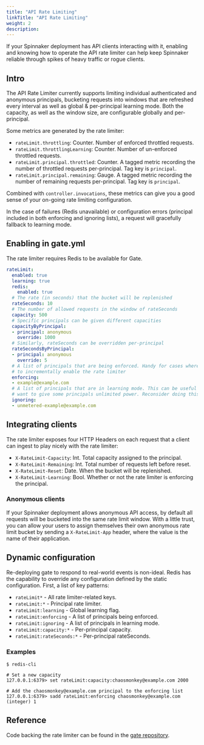 ```yaml
---
title: "API Rate Limiting"
linkTitle: "API Rate Limiting"
weight: 2
description: 
---
```




If your Spinnaker deployment has API clients interacting with it, enabling and
knowing how to operate the API rate limiter can help keep Spinnaker reliable
through spikes of heavy traffic or rogue clients.

## Intro

The API Rate Limiter currently supports limiting individual authenticated and 
anonymous principals, bucketing requests into windows that are refreshed every
interval as well as global & per-principal learning mode. Both the capacity, as 
well as the window size, are configurable globally and per-principal. 

Some metrics are generated by the rate limiter:

* `rateLimit.throttling`: Counter. Number of enforced throttled requests.
* `rateLimit.throttlingLearning`: Counter. Number of un-enforced throttled
  requests.
* `rateLimit.principal.throttled`: Counter. A tagged metric recording the number
  of throttled requests per-principal. Tag key is `principal`.
* `rateLimit.principal.remaining`: Gauge. A tagged metric recording the number
  of remaining requests per-principal. Tag key is `principal`. 

Combined with `controller.invocations`, these metrics can give you a good sense 
of your on-going rate limiting configuration.

In the case of failures (Redis unavailable) or configuration errors (principal
included in both enforcing and ignoring lists), a request will gracefully
fallback to learning mode.

## Enabling in gate.yml

The rate limiter requires Redis to be available for Gate.

```yaml
rateLimit:
  enabled: true
  learning: true
  redis:
    enabled: true
  # The rate (in seconds) that the bucket will be replenished
  rateSeconds: 10
  # The number of allowed requests in the window of rateSeconds
  capacity: 500
  # Specific principals can be given different capacities
  capacityByPrincipal:
  - principal: anonymous
    override: 1000
  # Similarly, rateSeconds can be overridden per-principal
  rateSecondsByPrincipal:
  - principal: anonymous
    override: 5
  # A list of principals that are being enforced. Handy for cases where you want
  # to incrementally enable the rate limiter
  enforcing:
  - example@example.com
  # A list of principals that are in learning mode. This can be useful if you
  # want to give some principals unlimited power. Reconsider doing this :)
  ignoring:
  - unmetered-example@example.com
```

## Integrating clients

The rate limiter exposes four HTTP Headers on each request that a client can
ingest to play nicely with the rate limiter:

* `X-RateLimit-Capacity`: Int. Total capacity assigned to the principal.
* `X-RateLimit-Remaining`: Int. Total number of requests left before reset.
* `X-RateLimit-Reset`: Date. When the bucket will be replenished.
* `X-RateLimit-Learning`: Bool. Whether or not the rate limiter is enforcing the
  principal.

### Anonymous clients

If your Spinnaker deployment allows anonymous API access, by default all 
requests will be bucketed into the same rate limit window. With a little trust,
you can allow your users to assign themselves their own anonymous rate limit
bucket by sending a `X-RateLimit-App` header, where the value is the name of
their application.

## Dynamic configuration

Re-deploying gate to respond to real-world events is non-ideal. Redis has the
capability to override any configuration defined by the static configuration.
First, a list of key patterns:

* `rateLimit*` - All rate limiter-related keys.
* `rateLimit:*` - Principal rate limiter.
* `rateLimit:learning` - Global learning flag.
* `rateLimit:enforcing` - A list of principals being enforced.
* `rateLimit:ignoring` - A list of principals in learning mode.
* `rateLimit:capacity:*` - Per-principal capacity.
* `rateLimit:rateSeconds:*` - Per-principal rateSeconds.

### Examples

```
$ redis-cli

# Set a new capacity
127.0.0.1:6379> set rateLimit:capacity:chaosmonkey@example.com 2000

# Add the chaosmonkey@example.com principal to the enforcing list
127.0.0.1:6379> sadd rateLimit:enforcing chaosmonkey@example.com
(integer) 1
```

## Reference

Code backing the rate limiter can be found in the [gate repository][0].

[0]:https://github.com/spinnaker/gate/tree/master/gate-web/src/main/groovy/com/netflix/spinnaker/gate/ratelimit
